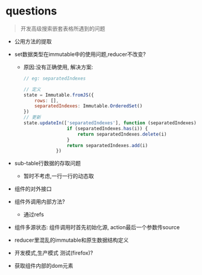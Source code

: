 # questions

> 开发高级搜索嵌套表格所遇到的问题


+ 公用方法的提取

+ set数据类型在immutable中的使用问题,reducer不改变?  
    - 原因:没有正确使用, 解决方案:
    
        ```js
        // eg: separatedIndexes
        
        // 定义
        state = Immutable.fromJS({
            rows: [],
            separatedIndexes: Immutable.OrderedSet()
        })
        // 更新
        state.updateIn(['separatedIndexes'], function (separatedIndexes) {
                        if (separatedIndexes.has(i)) {
                            return separatedIndexes.delete(i)
                        }
                        return separatedIndexes.add(i)
                    })
        ```
+ sub-table行数据的存取问题
    - 暂时不考虑,一行一行的动态取
+ 组件的对外接口
+ 组件外调用内部方法?
    - 通过refs
    
+ 组件多源状态: 组件调用时首先初始化源, action最后一个参数传source   
+ reducer里混乱的immutable和原生数据结构定义
+ 开发模式,生产模式 测试(firefox)?
+ 获取组件内部的dom元素


